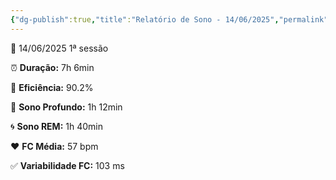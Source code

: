 ```yaml
---
{"dg-publish":true,"title":"Relatório de Sono - 14/06/2025","permalink":"/14-06-2025/","dgPassFrontmatter":true}
---
```



<div class="sleep-card">
  <div class="sleep-header">
    <span>📅 14/06/2025</span>
    <span class="tag">1ª sessão</span>
  </div>
  <div class="sleep-body">
    <p>⏰ <strong>Duração:</strong> 7h 6min</p>
    <p>🧠 <strong>Eficiência:</strong> 90.2%</p>
    <p>🌙 <strong>Sono Profundo:</strong> 1h 12min</p>
    <p>🌀 <strong>Sono REM:</strong> 1h 40min</p>
    <p>❤️ <strong>FC Média:</strong> 57 bpm</p>
    <p>✅ <strong>Variabilidade FC:</strong> 103 ms</p>
  </div>
</div>
